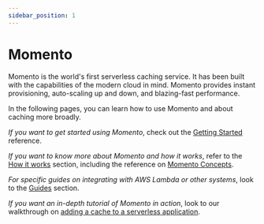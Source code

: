 ```yaml
---
sidebar_position: 1
---
```


# Momento

Momento is the world's first serverless caching service. It has been built with the capabilities of the modern cloud in mind. Momento provides instant provisioning, auto-scaling up and down, and blazing-fast performance.

In the following pages, you can learn how to use Momento and about caching more broadly.

_If you want to get started using Momento_, check out the [Getting Started](./getting-started) reference.

_If you want to know more about Momento and how it works_, refer to the [How it works](./how-it-works) section, including the reference on [Momento Concepts](./how-it-works/momento-concepts).

_For specific guides on integrating with AWS Lambda or other systems_, look to the [Guides](./guides) section.

_If you want an in-depth tutorial of Momento in action_, look to our walkthrough on [adding a cache to a serverless application](./serverless-cache-walkthrough).
